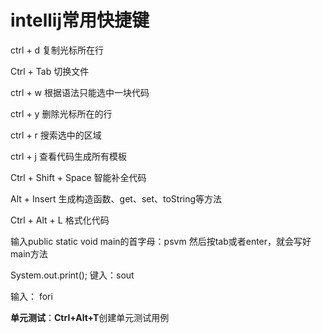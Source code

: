 # intellij常用快捷键

ctrl + d 复制光标所在行

Ctrl + Tab 切换文件

ctrl + w 根据语法只能选中一块代码

ctrl + y 删除光标所在的行

ctrl + r 搜索选中的区域

ctrl + j 查看代码生成所有模板

Ctrl + Shift + Space 智能补全代码

Alt + Insert 生成构造函数、get、set、toString等方法

Ctrl + Alt + L 格式化代码

输入public static void main的首字母：psvm  然后按tab或者enter，就会写好main方法   

System.out.print(); 键入：sout

输入： fori

**单元测试**：**Ctrl+Alt+T**创建单元测试用例